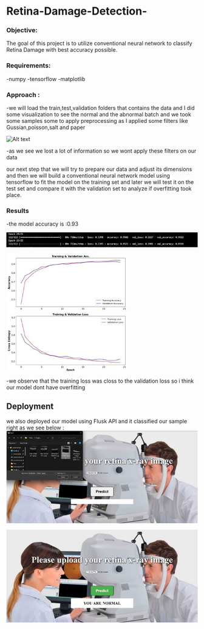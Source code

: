 # Retina-Damage-Detection-
### Objective:
The goal of this project is to utilize conventional neural network to classify Retina Damage with best accuracy possible.
### Requirements:
-numpy
-tensorflow
-matplotlib
### Approach :
-we will load the train,test,validation folders that contains the data and I did some visualization to see the normal and the abnormal batch and we took some samples some to apply preprocessing as I applied some filters like Gussian,poisson,salt and paper 

![Alt text](https://github.com/menna566/Retina-Damage-Detection-/blob/main/photo_6025840907745606851_y.jpg)

-as we see we lost a lot of information so we wont apply these filters on our data 


our next step that we will try to prepare our data and adjust its dimensions and then we will build a conventional neural network model using tensorflow to fit the model on the training set and later we will test it on the test set and compare it with the validation set to analyze if overfitting took place. 

### Results 
-the model accuracy is :0.93

![Alt text](https://github.com/menna566/Retina-Damage-Classification-/blob/main/Screenshot%202023-05-09%20215025.png)



![Alt text](https://github.com/menna566/Retina-Damage-Classification-/blob/main/photo_6025840907745606852_m.jpg)

-we observe that the training loss was closs to the validation loss so i think our model dont have overfitting 

## Deployment 
we also deployed our model using Flusk API and it classified our sample right as we see below :
![Alt text](https://github.com/menna566/Retina-Damage-Classification-/blob/main/photo_6025840907745606910_x.jpg)


![Alt text](https://github.com/menna566/Retina-Damage-Classification-/blob/main/photo_6025840907745606912_x%20(1).jpg)
